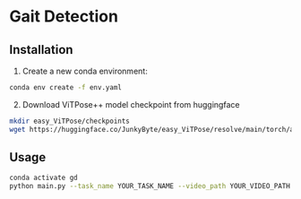 # Gait Detection

## Installation

1. Create a new conda environment:

```bash
conda env create -f env.yaml
```

2. Download ViTPose++ model checkpoint from huggingface

```bash
mkdir easy_ViTPose/checkpoints
wget https://huggingface.co/JunkyByte/easy_ViTPose/resolve/main/torch/ap10k/vitpose-h-ap10k.pth -P easy_ViTPose/checkpoints
```

## Usage

```bash
conda activate gd
python main.py --task_name YOUR_TASK_NAME --video_path YOUR_VIDEO_PATH
```
